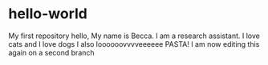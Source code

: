 # hello-world
My first repository
hello, My name is Becca. I am a research assistant. I love cats and I love dogs
I also loooooovvvveeeeee PASTA!
I am now editing this again on a second branch
